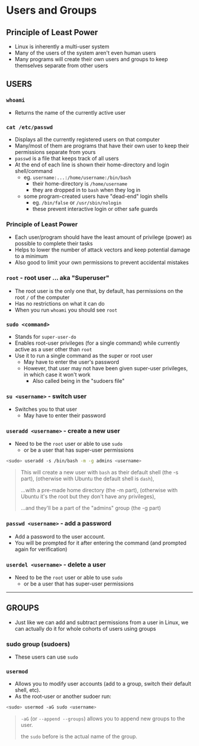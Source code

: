 # Users and Groups

## Principle of Least Power

- Linux is inherently a multi-user system
- Many of the users of the system aren't even human users
- Many programs will create their own users and groups to keep themselves separate from other users

## USERS

### `whoami`

- Returns the name of the currently active user

### `cat /etc/passwd`

- Displays all the currently registered users on that computer
- Many/most of them are programs that have their own user to keep their permissions separate from yours
- `passwd` is a file that keeps track of all users
- At the end of each line is shown their home-directory and login shell/command
  - eg. `username:...:/home/username:/bin/bash`
    - their home-directory is `/home/username`
    - they are dropped in to `bash` when they log in
  - some program-created users have "dead-end" login shells
    - eg. `/bin/false` or `/usr/sbin/nologin`
    - these prevent interactive login or other safe guards

### Principle of Least Power

- Each user/program should have the least amount of privilege (power) as possible to complete their tasks
- Helps to lower the number of attack vectors and keep potential damage to a minimum
- Also good to limit your own permissions to prevent accidental mistakes

### `root` - root user ... aka "Superuser"

- The root user is the only one that, by default, has permissions on the root `/` of the computer
- Has no restrictions on what it can do
- When you run `whoami` you should see `root`

### `sudo <command>`

- Stands for `super-user-do`
- Enables root-user privileges (for a single command) while currently active as a user other than `root`
- Use it to run a single command as the super or root user
  - May have to enter the user's password
  - However, that user may not have been given super-user privileges, in which case it won't work
    - Also called being in the "sudoers file"

### `su <username>` - switch user

- Switches you to that user
  - May have to enter their password

### `useradd <username>` - create a new user

- Need to be the `root` user or able to use `sudo`
  - or be a user that has super-user permissions

```sh
<sudo> useradd -s /bin/bash -m -g admins <username>
```

> This will create a new user with `bash` as their default shell (the -s part), (otherwise with Ubuntu the default shell is `dash`),
>
> ...with a pre-made home directory (the -m part), (otherwise with Ubuntu it's the root but they don't have any privileges),
>
> ...and they'll be a part of the "admins" group (the -g part)

### `passwd <username>` - add a password

- Add a password to the user account.
- You will be prompted for it after entering the command (and prompted again for verification)

### `userdel <username>` - delete a user

- Need to be the `root` user or able to use `sudo`
  - or be a user that has super-user permissions

---

## GROUPS

- Just like we can add and subtract permissions from a user in Linux, we can actually do it for whole cohorts of users using groups

### sudo group (sudoers)

- These users can use `sudo`

### `usermod`

- Allows you to modify user accounts (add to a group, switch their default shell, etc).
- As the root-user or another sudoer run:

```sh
<sudo> usermod -aG sudo <username>
```

> `-aG` (or `--append --groups`) allows you to append new groups to the user.
>
> the `sudo` before <username> is the actual name of the group.
